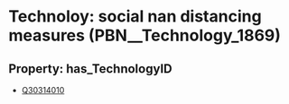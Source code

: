 # Technoloy: __social nan distancing measures__ (PBN__Technology_1869)

## Property: has_TechnologyID

* [Q30314010](Q30314010)

